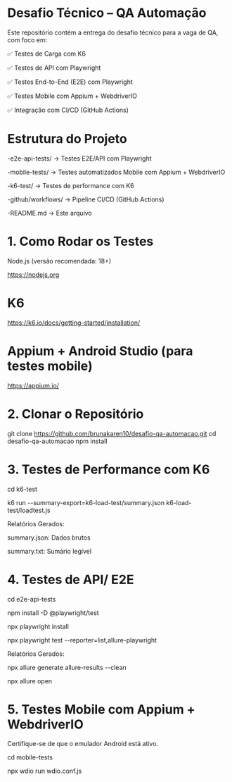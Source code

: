 # Desafio Técnico – QA Automação
Este repositório contém a entrega do desafio técnico para a vaga de QA, com foco em:

✅ Testes de Carga com K6

✅ Testes de API com Playwright

✅ Testes End-to-End (E2E) com Playwright

✅ Testes Mobile com Appium + WebdriverIO

✅ Integração com CI/CD (GitHub Actions)

# Estrutura do Projeto
-e2e-api-tests/             -> Testes E2E/API com Playwright 

-mobile-tests/              -> Testes automatizados Mobile com Appium + WebdriverIO

-k6-test/                   -> Testes de performance com K6

-github/workflows/          -> Pipeline CI/CD (GitHub Actions)

-README.md                  -> Este arquivo


# 1. Como Rodar os Testes
   Node.js (versão recomendada: 18+)
   
  https://nodejs.org

# K6
  https://k6.io/docs/getting-started/installation/


# Appium + Android Studio (para testes mobile)
  https://appium.io/

  
# 2. Clonar o Repositório
  git clone https://github.com/brunakaren10/desafio-qa-automacao.git
  cd desafio-qa-automacao
  npm install


# 3. Testes de Performance com K6
  cd k6-test
  
  k6 run --summary-export=k6-load-test/summary.json k6-load-test/loadtest.js

  Relatórios Gerados:
  
  summary.json: Dados brutos
  
  summary.txt: Sumário legível


# 4. Testes de API/ E2E
  cd e2e-api-tests
  
  npm install -D @playwright/test
  
  npx playwright install
  
  npx playwright test --reporter=list,allure-playwright

  Relatórios Gerados:
  
  npx allure generate allure-results --clean
  
  npx allure open  


# 5. Testes Mobile com Appium + WebdriverIO

  Certifique-se de que o emulador Android está ativo.

  cd mobile-tests
  
  npx wdio run wdio.conf.js
